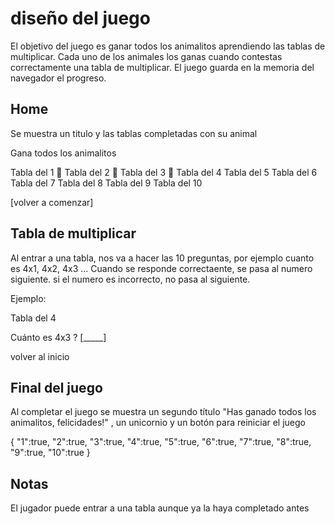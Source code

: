 # diseño del juego

El objetivo del juego es ganar todos los animalitos aprendiendo las tablas de multiplicar.
Cada uno de los animales los ganas cuando contestas correctamente una tabla de multiplicar.
El juego guarda en la memoria del navegador el progreso.

## Home

Se muestra un titulo y las tablas completadas con su animal

Gana todos los animalitos

Tabla del 1 🐰
Tabla del 2 🐶
Tabla del 3 🐹
Tabla del 4
Tabla del 5
Tabla del 6
Tabla del 7
Tabla del 8
Tabla del 9
Tabla del 10

[volver a comenzar]

## Tabla de multiplicar

Al entrar a una tabla, nos va a hacer las 10 preguntas, por ejemplo cuanto es 4x1, 4x2, 4x3 ...
Cuando se responde correctaente, se pasa al numero siguiente.
si el numero es incorrecto, no pasa al siguiente.

Ejemplo:

Tabla del 4

Cuánto es 4x3 ?
[_____]

volver al inicio

## Final del juego

Al completar el juego se muestra un segundo título "Has ganado todos los animalitos, felicidades!" , un unicornio y un botón para reiniciar el juego

{
  "1":true, 
  "2":true, 
  "3":true, 
  "4":true, 
  "5":true, 
  "6":true, 
  "7":true, 
  "8":true, 
  "9":true, 
  "10":true 
}

## Notas

El jugador puede entrar a una tabla aunque ya la haya completado antes
